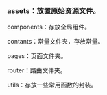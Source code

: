 ### assets：放置原始资源文件。

components：存放全局组件。

contants：常量文件夹，存放常量。

pages：页面文件夹。

router：路由文件夹。

utils：存放一些常用函数的封装。